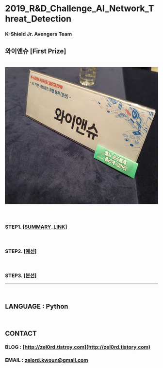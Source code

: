 **2019_R&D_Challenge_AI_Network_Threat_Detection**
==========
### K-Shield Jr. Avengers Team
## 와이앤슈 [First Prize]
<img src="https://github.com/zel0rd/2019_R-D_Challenge_AI_Network_Threat_Detection/blob/master/References/Table_Image.jpeg" width="600px" height="450px" ></img><br/>
==========

<br>
  
### STEP1. [[SUMMARY_LINK]](https://github.com/zel0rd/2019_R-D_Challenge_AI_Network_Threat_Detection/blob/master/Summary.md)
  
<br>

### STEP2. [[예선]](https://github.com/zel0rd/2019_R-D_Challenge_AI_Network_Threat_Detection/tree/master/1.예선)
  
<br>

### STEP3. [[본선]](https://github.com/zel0rd/2019_R-D_Challenge_AI_Network_Threat_Detection/tree/master/2.본선)

----

<br>

## LANGUAGE : Python

<br>

## CONTACT
### BLOG : [http://zel0rd.tistroy.com](http://zel0rd.tistory.com)
### EMAIL : zelord.kwoun@gmail.com
